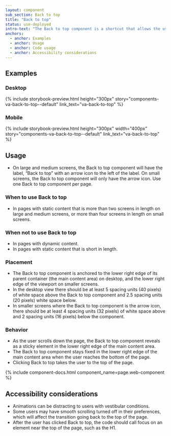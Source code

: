 ```yaml
---
layout: component
sub_section: Back to top
title: "Back to top"
status: use-deployed
intro-text: "The Back to top component is a shortcut that allows the user to quickly navigate to the top of a long page of content."
anchors:
  - anchor: Examples
  - anchor: Usage
  - anchor: Code usage
  - anchor: Accessibility considerations
---
```


## Examples

### Desktop

{% include storybook-preview.html height="300px" story="components-va-back-to-top--default" link_text="va-back-to-top" %}

### Mobile

{% include storybook-preview.html height="300px" width="400px" story="components-va-back-to-top--default" link_text="va-back-to-top" %}

## Usage
* On large and medium screens, the Back to top component will have the label, “Back to top” with an arrow icon to the left of the label. On small screens, the Back to top component will only have the arrow icon. Use one Back to top component per page.

### When to use Back to top
* In pages with static content that is more than two screens in length on large and medium screens, or more than four screens in length on small screens.

### When not to use Back to top
* In pages with dynamic content.
* In pages with static content that is short in length.

### Placement
* The Back to top component is anchored to the lower right edge of its parent container (the main content area) on desktop, and the lower right edge of the viewport on smaller screens.
* In the desktop view there should be at least 5 spacing units (40 pixels) of white space above the Back to top component and 2.5 spacing units (20 pixels) white space below.
* In smaller screens where the Back to top component is the arrow icon, there should be at least 4 spacing units (32 pixels) of white space above and 2 spacing units (16 pixels) below the component.

### Behavior
* As the user scrolls down the page, the Back to top component reveals as a sticky element in the lower right edge of the main content area.
* The Back to top component stays fixed in the lower right edge of the main content area when the user reaches the bottom of the page.
* Clicking Back to top takes the user to the top of the page.

{% include component-docs.html component_name=page.web-component %}

## Accessibility considerations
* Animations can be distracting to users with vestibular conditions.
* Some users may have smooth scrolling turned off in their preferences, which will affect the transition going back to the top of the page.
* After the user has clicked Back to top, the code should call focus on an element near the top of the page, such as the H1.
